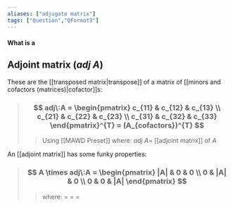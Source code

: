 ```yaml
---
aliases: ["adjugate matrix"]
tags: ["Question","QFormat3"]
---
```


#### What is a
## Adjoint matrix ($adj\:A$)

These are the [[transposed matrix|transpose]] of a matrix of [[minors and cofactors (matrices)|cofactor]]s:

> ### $$ adj\:A = \begin{pmatrix} c_{11} &  c_{12} &  c_{13} \\  c_{21} &  c_{22} &  c_{23} \\  c_{31} &  c_{32} &  c_{33} \end{pmatrix}^{T} = (A_{cofactors})^{T} $$ 
>> Using [[MAWD Preset]]
>> where:
>> $adj\:A=$ [[adjoint matrix]] of $A$

An [[adjoint matrix]] has some funky properties:
> ### $$ A \times adj\:A = \begin{pmatrix} |A| & 0 & 0 \\ 0 & |A| & 0 \\ 0 & 0 & |A| \end{pmatrix} $$ 
>> where:
>> $=$ 
>> $=$
>> $=$